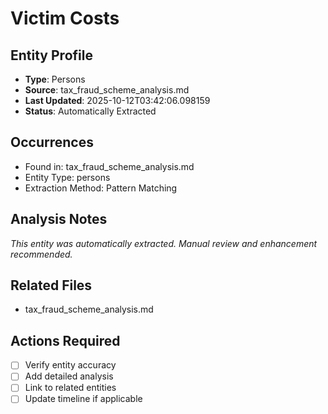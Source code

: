 # Victim Costs

## Entity Profile
- **Type**: Persons
- **Source**: tax_fraud_scheme_analysis.md
- **Last Updated**: 2025-10-12T03:42:06.098159
- **Status**: Automatically Extracted

## Occurrences
- Found in: tax_fraud_scheme_analysis.md
- Entity Type: persons
- Extraction Method: Pattern Matching

## Analysis Notes
*This entity was automatically extracted. Manual review and enhancement recommended.*

## Related Files
- tax_fraud_scheme_analysis.md

## Actions Required
- [ ] Verify entity accuracy
- [ ] Add detailed analysis
- [ ] Link to related entities
- [ ] Update timeline if applicable
